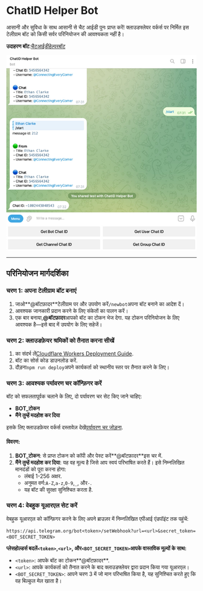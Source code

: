 # ChatID Helper Bot

आसानी और सुविधा के साथ आसानी से चैट आईडी पुनः प्राप्त करें! क्लाउडफ्लेयर वर्कर्स पर निर्मित इस टेलीग्राम बॉट को किसी सर्वर परिनियोजन की आवश्यकता नहीं है।

**उदाहरण बॉट**:[चैटआईडीहेल्परबॉट](https://t.me/ChatIDHelperBot)

![screenshot](https://raw.githubusercontent.com/CECEthanClarke/get-chatid-bot-cf-worker/refs/heads/main/other/screenshot.jpg)

* * *

## परिनियोजन मार्गदर्शिका

### चरण 1: अपना टेलीग्राम बॉट बनाएं

1.  जाओ**@बॉटफ़ादर**टेलीग्राम पर और उपयोग करें`/newbot`अपना बॉट बनाने का आदेश दें।
2.  आवश्यक जानकारी प्रदान करने के लिए संकेतों का पालन करें।
3.  एक बार बनाया,**@बॉटफ़ादर**आपको बॉट का टोकन भेज देगा. यह टोकन परिनियोजन के लिए आवश्यक है—इसे बाद में उपयोग के लिए सहेजें।

### चरण 2: क्लाउडफ़ेयर श्रमिकों को तैनात करना सीखें

1.  का संदर्भ लें[Cloudflare Workers Deployment Guide](https://developers.cloudflare.com/workers/get-started/guide/).
2.  बॉट का सोर्स कोड डाउनलोड करें.
3.  दौड़ना`npm run deploy`अपने कार्यकर्ता को स्थानीय स्तर पर तैनात करने के लिए।

### चरण 3: आवश्यक पर्यावरण चर कॉन्फ़िगर करें

बॉट को सफलतापूर्वक चलाने के लिए, दो पर्यावरण चर सेट किए जाने चाहिए:

-   **BOT\_टोकन**
-   **मैंने तुम्हें मदहोश कर दिया**

इसके लिए क्लाउडफ़ेयर वर्कर्स दस्तावेज़ देखें[पर्यावरण चर जोड़ना](https://developers.cloudflare.com/workers/configuration/environment-variables/#add-environment-variables-via-the-dashboard).

#### विवरण:

1.  **BOT\_टोकन**: से प्राप्त टोकन को कॉपी और पेस्ट करें**@बॉटफ़ादर**इस चर में.
2.  **मैंने तुम्हें मदहोश कर दिया**: यह वह मूल्य है जिसे आप स्वयं परिभाषित करते हैं। इसे निम्नलिखित मानदंडों को पूरा करना होगा:
    -   लंबाई 1-256 अक्षर.
    -   अनुमत वर्ण:`A-Z`,`a-z`,`0-9`,`_`, और`-`.
    -   यह बॉट की सुरक्षा सुनिश्चित करता है.

### चरण 4: वेबहुक यूआरएल सेट करें

वेबहुक यूआरएल को कॉन्फ़िगर करने के लिए अपने ब्राउज़र में निम्नलिखित एपीआई एंडपॉइंट तक पहुंचें:

    https://api.telegram.org/bot<token>/setWebhook?url=<url>&secret_token=<BOT_SECRET_TOKEN>

**प्लेसहोल्डर्स बदलें`<token>`,`<url>`, और`<BOT_SECRET_TOKEN>`आपके वास्तविक मूल्यों के साथ:**

-   `<token>`: आपके बॉट का टोकन**@बॉटफ़ादर**.
-   `<url>`: आपके कार्यकर्ता को तैनात करने के बाद क्लाउडफ्लेयर द्वारा प्रदान किया गया यूआरएल।
-   `<BOT_SECRET_TOKEN>`: आपने चरण 3 में जो मान परिभाषित किया है, यह सुनिश्चित करते हुए कि वह बिल्कुल मेल खाता है।
